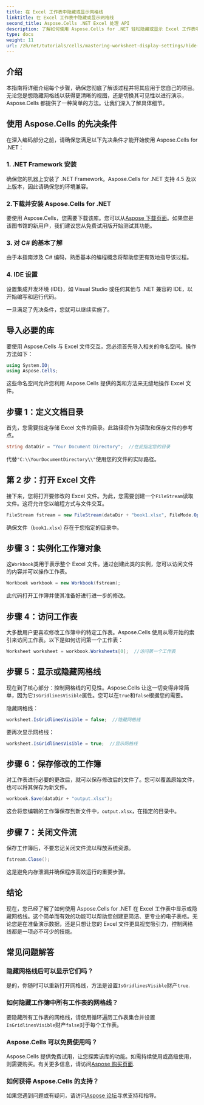 ```yaml
---
title: 在 Excel 工作表中隐藏或显示网格线
linktitle: 在 Excel 工作表中隐藏或显示网格线
second_title: Aspose.Cells .NET Excel 处理 API
description: 了解如何使用 Aspose.Cells for .NET 轻松隐藏或显示 Excel 工作表中的网格线。本综合教程涵盖分步说明。
type: docs
weight: 11
url: /zh/net/tutorials/cells/mastering-worksheet-display-settings/hide-display-gridlines/
---
```

## 介绍

本指南将详细介绍每个步骤，确保您彻底了解该过程并将其应用于您自己的项目。无论您是想隐藏网格线以获得更清晰的视图，还是切换其可见性以进行演示，Aspose.Cells 都提供了一种简单的方法。让我们深入了解具体细节。

## 使用 Aspose.Cells 的先决条件

在深入编码部分之前，请确保您满足以下先决条件才能开始使用 Aspose.Cells for .NET：

### 1. .NET Framework 安装
确保您的机器上安装了 .NET Framework。Aspose.Cells for .NET 支持 4.5 及以上版本，因此请确保您的环境兼容。

### 2.下载并安装 Aspose.Cells for .NET
要使用 Aspose.Cells，您需要下载该库。您可以从[Aspose 下载页面](https://releases.aspose.com/cells/net/)。如果您是该图书馆的新用户，我们建议您从免费试用版开始测试其功能。

### 3. 对 C# 的基本了解
由于本指南涉及 C# 编码，熟悉基本的编程概念将帮助您更有效地指导该过程。

### 4. IDE 设置
设置集成开发环境 (IDE)，如 Visual Studio 或任何其他与 .NET 兼容的 IDE，以开始编写和运行代码。

一旦满足了先决条件，您就可以继续实施了。

## 导入必要的库

要使用 Aspose.Cells 与 Excel 文件交互，您必须首先导入相关的命名空间。操作方法如下：

```csharp
using System.IO;
using Aspose.Cells;
```

这些命名空间允许您利用 Aspose.Cells 提供的类和方法来无缝地操作 Excel 文件。

## 步骤 1：定义文档目录

首先，您需要指定存储 Excel 文件的目录。此路径将作为读取和保存文件的参考点。

```csharp
string dataDir = "Your Document Directory";  //在此指定您的目录
```

代替`"C:\\YourDocumentDirectory\\"`使用您的文件的实际路径。

## 第 2 步：打开 Excel 文件

接下来，您将打开要修改的 Excel 文件。为此，您需要创建一个`FileStream`读取文件。这将允许您以编程方式与文件交互。

```csharp
FileStream fstream = new FileStream(dataDir + "book1.xlsx", FileMode.Open);
```

确保文件（`book1.xlsx`) 存在于您指定的目录中。

## 步骤 3：实例化工作簿对象

这`Workbook`类用于表示整个 Excel 文件。通过创建此类的实例，您可以访问文件的内容并可以操作工作表。

```csharp
Workbook workbook = new Workbook(fstream);
```

此代码打开工作簿并使其准备好进行进一步的修改。

## 步骤 4：访问工作表

大多数用户更喜欢修改工作簿中的特定工作表。Aspose.Cells 使用从零开始的索引来访问工作表。以下是如何访问第一个工作表：

```csharp
Worksheet worksheet = workbook.Worksheets[0];  //访问第一个工作表
```

## 步骤 5：显示或隐藏网格线

现在到了核心部分：控制网格线的可见性。Aspose.Cells 让这一切变得非常简单，因为它`IsGridlinesVisible`属性。您可以在`true`和`false`根据您的需要。

隐藏网格线：

```csharp
worksheet.IsGridlinesVisible = false;  //隐藏网格线
```

要再次显示网格线：

```csharp
worksheet.IsGridlinesVisible = true;  //显示网格线
```

## 步骤 6：保存修改的工作簿

对工作表进行必要的更改后，就可以保存修改后的文件了。您可以覆盖原始文件，也可以将其保存为新文件。

```csharp
workbook.Save(dataDir + "output.xlsx");
```

这会将您编辑的工作簿保存到新文件中，`output.xlsx`，在指定的目录中。

## 步骤 7：关闭文件流

保存工作簿后，不要忘记关闭文件流以释放系统资源。

```csharp
fstream.Close();
```

这是避免内存泄漏并确保程序高效运行的重要步骤。

## 结论

现在，您已经了解了如何使用 Aspose.Cells for .NET 在 Excel 工作表中显示或隐藏网格线。这个简单而有效的功能可以帮助您创建更简洁、更专业的电子表格。无论您是在准备演示数据，还是只想让您的 Excel 文件更具视觉吸引力，控制网格线都是一项必不可少的技能。

## 常见问题解答

### 隐藏网格线后可以显示它们吗？
是的，你随时可以重新打开网格线，方法是设置`IsGridlinesVisible`财产`true`.

### 如何隐藏工作簿中所有工作表的网格线？
要隐藏所有工作表的网格线，请使用循环遍历工作表集合并设置`IsGridlinesVisible`财产`false`对于每个工作表。

### Aspose.Cells 可以免费使用吗？
 Aspose.Cells 提供免费试用，让您探索该库的功能。如需持续使用或高级使用，则需要购买。有关更多信息，请访问[Aspose 购买页面](https://purchase.aspose.com/buy).

### 如何获得 Aspose.Cells 的支持？
如果您遇到问题或有疑问，请访问[Aspose 论坛](https://forum.aspose.com/c/cells/9)寻求支持和指导。